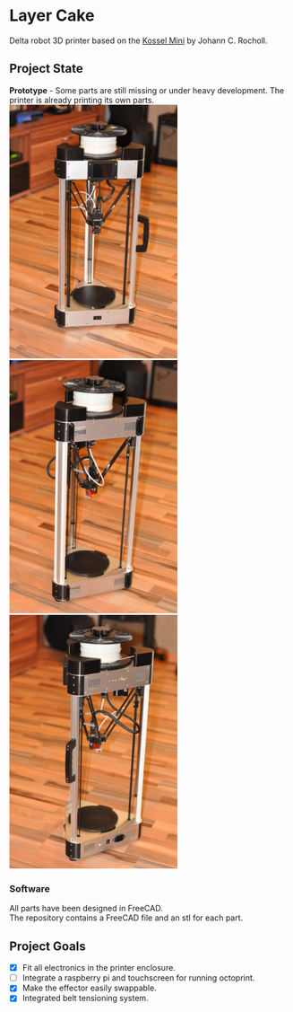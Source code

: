 # Layer Cake

Delta robot 3D printer based on the [Kossel Mini](https://github.com/jcrocholl/kossel) by Johann C. Rocholl.

## Project State

**Prototype** - Some parts are still missing or under heavy development. The printer is already printing its own parts.
<img src="img/LayerCake_Front.jpg" width="300">
<img src="img/LayerCake_Left.jpg" width="300">
<img src="img/LayerCake_Right.jpg" width="300">

### Software

All parts have been designed in FreeCAD.  
The repository contains a FreeCAD file and an stl for each part.

## Project Goals

- [x] Fit all electronics in the printer enclosure.
- [ ] Integrate a raspberry pi and touchscreen for running octoprint.
- [x] Make the effector easily swappable.
- [x] Integrated belt tensioning system.
